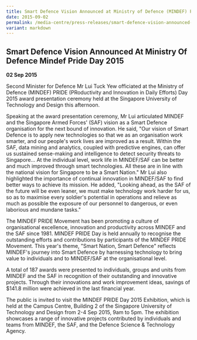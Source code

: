 ```yaml
---
title: Smart Defence Vision Announced at Ministry of Defence (MINDEF) PRIDE Day 2015
date: 2015-09-02
permalink: /media-centre/press-releases/smart-defence-vision-announced-at-ministry-of-defence-mindef-pride-day-2015/
variant: markdown
---
```

## Smart Defence Vision Announced At Ministry Of Defence Mindef Pride Day 2015

**02 Sep 2015**

Second Minister for Defence Mr Lui Tuck Yew officiated at the Ministry of Defence (MINDEF) PRIDE (PRoductivity and Innovation in Daily Efforts) Day 2015 award presentation ceremony held at the Singapore University of Technology and Design this afternoon.

Speaking at the award presentation ceremony, Mr Lui articulated MINDEF and the Singapore Armed Forces' (SAF) vision as a Smart Defence organisation for the next bound of innovation. He said, "Our vision of Smart Defence is to apply new technologies so that we as an organisation work smarter, and our people's work lives are improved as a result. Within the SAF, data mining and analytics, coupled with predictive engines, can offer us sustained sense-making and intelligence to detect security threats to Singapore... At the individual level, work life in MINDEF/SAF can be better and much improved through smart technologies. All these are in line with the national vision for Singapore to be a Smart Nation." Mr Lui also highlighted the importance of continual innovation in MINDEF/SAF to find better ways to achieve its mission. He added, "Looking ahead, as the SAF of the future will be even leaner, we must make technology work harder for us, so as to maximise every soldier's potential in operations and relieve as much as possible the exposure of our personnel to dangerous, or even laborious and mundane tasks."

The MINDEF PRIDE Movement has been promoting a culture of organisational excellence, innovation and productivity across MINDEF and the SAF since 1981. MINDEF PRIDE Day is held annually to recognise the outstanding efforts and contributions by participants of the MINDEF PRIDE Movement. This year's theme, "Smart Nation, Smart Defence" reflects MINDEF's journey into Smart Defence by harnessing technology to bring value to individuals and to MINDEF/SAF at the organisational level.

A total of 187 awards were presented to individuals, groups and units from MINDEF and the SAF in recognition of their outstanding and innovative projects. Through their innovations and work improvement ideas, savings of $141.8 million were achieved in the last financial year.

The public is invited to visit the MINDEF PRIDE Day 2015 Exhibition, which is held at the Campus Centre, Building 2 of the Singapore University of Technology and Design from 2-4 Sep 2015, 9am to 5pm. The exhibition showcases a range of innovative projects contributed by individuals and teams from MINDEF, the SAF, and the Defence Science & Technology Agency.
